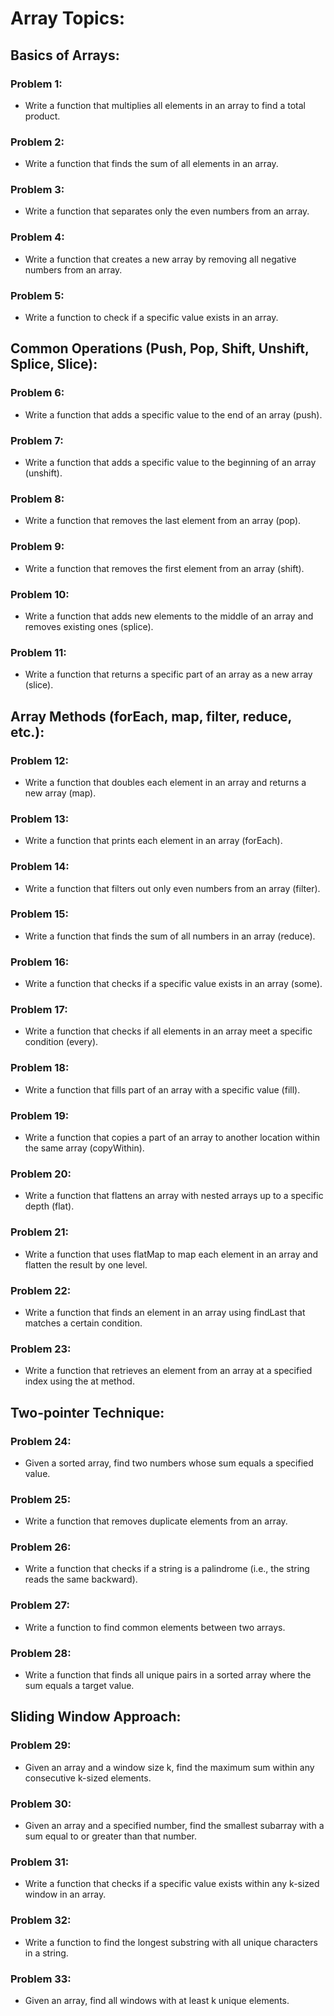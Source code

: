 # Array Topics:

## Basics of Arrays:

### Problem 1:

- Write a function that multiplies all elements in an array to find a total product.

### Problem 2:

- Write a function that finds the sum of all elements in an array.

### Problem 3:

- Write a function that separates only the even numbers from an array.

### Problem 4:

- Write a function that creates a new array by removing all negative numbers from an array.

### Problem 5:

- Write a function to check if a specific value exists in an array.

## Common Operations (Push, Pop, Shift, Unshift, Splice, Slice):

### Problem 6:

- Write a function that adds a specific value to the end of an array (push).

### Problem 7:

- Write a function that adds a specific value to the beginning of an array (unshift).

### Problem 8:

- Write a function that removes the last element from an array (pop).

### Problem 9:

- Write a function that removes the first element from an array (shift).

### Problem 10:

- Write a function that adds new elements to the middle of an array and removes existing ones (splice).

### Problem 11:

- Write a function that returns a specific part of an array as a new array (slice).

## Array Methods (forEach, map, filter, reduce, etc.):

### Problem 12:

- Write a function that doubles each element in an array and returns a new array (map).

### Problem 13:

- Write a function that prints each element in an array (forEach).

### Problem 14:

- Write a function that filters out only even numbers from an array (filter).

### Problem 15:

- Write a function that finds the sum of all numbers in an array (reduce).

### Problem 16:

- Write a function that checks if a specific value exists in an array (some).

### Problem 17:

- Write a function that checks if all elements in an array meet a specific condition (every).

### Problem 18:

- Write a function that fills part of an array with a specific value (fill).

### Problem 19:

- Write a function that copies a part of an array to another location within the same array (copyWithin).

### Problem 20:

- Write a function that flattens an array with nested arrays up to a specific depth (flat).

### Problem 21:

- Write a function that uses flatMap to map each element in an array and flatten the result by one level.

### Problem 22:

- Write a function that finds an element in an array using findLast that matches a certain condition.

### Problem 23:

- Write a function that retrieves an element from an array at a specified index using the at method.

## Two-pointer Technique:

### Problem 24:

- Given a sorted array, find two numbers whose sum equals a specified value.

### Problem 25:

- Write a function that removes duplicate elements from an array.

### Problem 26:

- Write a function that checks if a string is a palindrome (i.e., the string reads the same backward).

### Problem 27:

- Write a function to find common elements between two arrays.

### Problem 28:

- Write a function that finds all unique pairs in a sorted array where the sum equals a target value.

## Sliding Window Approach:

### Problem 29:

- Given an array and a window size k, find the maximum sum within any consecutive k-sized elements.

### Problem 30:

- Given an array and a specified number, find the smallest subarray with a sum equal to or greater than that number.

### Problem 31:

- Write a function that checks if a specific value exists within any k-sized window in an array.

### Problem 32:

- Write a function to find the longest substring with all unique characters in a string.

### Problem 33:

- Given an array, find all windows with at least k unique elements.
